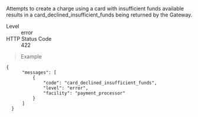 <div class="method-area">
  <div class="method-copy">
    <div class="method-copy-padding">
      <p>Attempts to create a charge using a card with insufficient funds available results in a <span class="code-green">card_declined_insufficient_funds</span> being returned by the Gateway.</p>
      <dl class="dl-horizontal">
        <dt>Level</dt>
        <dd>error</dd>
        <dt>HTTP Status Code</dt>
        <dd>422</dd>
      </dl>
    </div>
  </div>
  <blockquote><p>Example</p></blockquote>

  <pre><code class="json">{
      "messages": [
          {
              "code": "card_declined_insufficient_funds",
              "level": "error",
              "facility": "payment_processor"
          }
      ]
  }</code>
  </pre>
</div>
